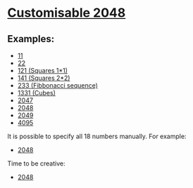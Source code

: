 # [Customisable 2048](https://customisable-2048.now.sh)

## Examples:

- [11](https://customisable-2048.now.sh/?game=n)
- [22](https://customisable-2048.now.sh/?game=2*n)
- [121 (Squares 1\*1)](https://customisable-2048.now.sh/?game=n**2)
- [141 (Squares 2\*2)](<https://customisable-2048.now.sh/?game=(n+1)**2>)
- [233 (Fibbonacci sequence)](<https://customisable-2048.now.sh/?0=1?1=2?game=get(-1)+get(-2)>)
- [1331 (Cubes)](https://customisable-2048.now.sh/?game=n*n*n)
- [2047](<https://customisable-2048.now.sh/?game=2*get(-1)+1?1=1>)
- [2048](<https://customisable-2048.now.sh/?game=2*get(-1)?1=2>)
- [2049](<https://customisable-2048.now.sh/?game=2*get(-1)-1?1=3>)
- [4095](<https://customisable-2048.now.sh/?game=2*get(-1)+1?1=3>)

It is possible to specify all 18 numbers manually. For example:

- [2048](https://customisable-2048.now.sh/?1=2?2=4?3=8?4=16?5=32?6=64?7=128?8=256?9=512?10=1024?11=2048?12=4096?13=8192?14=16384?15=32768?16=65536?17=131072?18=262144)

Time to be creative:

- [2048](<https://customisable-2048.now.sh/?game=2**(12-n)>)
